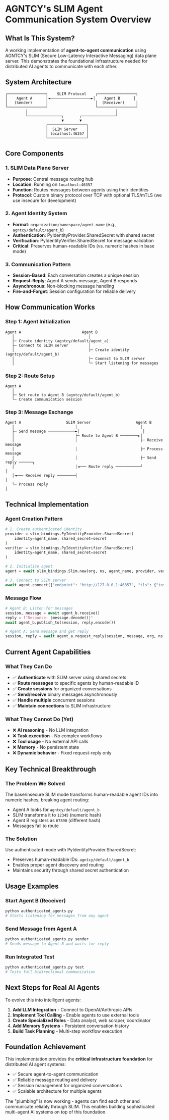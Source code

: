 # AGNTCY's SLIM Agent Communication System Overview

## What Is This System?

A working implementation of **agent-to-agent communication** using AGNTCY's SLIM (Secure Low-Latency Interactive Messaging) data plane server. This demonstrates the foundational infrastructure needed for distributed AI agents to communicate with each other.

## System Architecture

```
┌─────────────────┐    SLIM Protocol    ┌─────────────────┐
│    Agent A      │◄──────────────────►│    Agent B      │
│   (Sender)      │                     │  (Receiver)     │
└─────────────────┘                     └─────────────────┘
         │                                       │
         └───────────────┐       ┌───────────────┘
                         ▼       ▼
                  ┌─────────────────┐
                  │  SLIM Server    │
                  │ localhost:46357 │
                  └─────────────────┘
```

## Core Components

### 1. SLIM Data Plane Server
- **Purpose**: Central message routing hub
- **Location**: Running on `localhost:46357`
- **Function**: Routes messages between agents using their identities
- **Protocol**: Custom binary protocol over TCP with optional TLS/mTLS (we use insecure for development)

### 2. Agent Identity System
- **Format**: `organization/namespace/agent_name` (e.g., `agntcy/default/agent_b`)
- **Authentication**: PyIdentityProvider.SharedSecret with shared secret
- **Verification**: PyIdentityVerifier.SharedSecret for message validation
- **Critical**: Preserves human-readable IDs (vs. numeric hashes in base mode)

### 3. Communication Pattern
- **Session-Based**: Each conversation creates a unique session
- **Request-Reply**: Agent A sends message, Agent B responds
- **Asynchronous**: Non-blocking message handling
- **Fire-and-Forget**: Session configuration for reliable delivery

## How Communication Works

### Step 1: Agent Initialization
```
Agent A                           Agent B
   │                                 │
   ├─ Create identity (agntcy/default/agent_a)
   ├─ Connect to SLIM server         │
   │                                 ├─ Create identity (agntcy/default/agent_b)
   │                                 ├─ Connect to SLIM server
   │                                 └─ Start listening for messages
```

### Step 2: Route Setup
```
Agent A
   │
   ├─ Set route to Agent B (agntcy/default/agent_b)
   └─ Create communication session
```

### Step 3: Message Exchange
```
Agent A                    SLIM Server                    Agent B
   │                           │                            │
   ├─ Send message ────────────►│                            │
   │                           ├─ Route to Agent B ────────►│
   │                           │                            ├─ Receive message
   │                           │                            ├─ Process message
   │                           │                            ├─ Send reply ──────┐
   │                           │◄─── Route reply ───────────┘                   │
   │◄─── Receive reply ────────┤                                                │
   └─ Process reply                                                             │
```

## Technical Implementation

### Agent Creation Pattern
```python
# 1. Create authenticated identity
provider = slim_bindings.PyIdentityProvider.SharedSecret(
    identity=agent_name, shared_secret=secret
)
verifier = slim_bindings.PyIdentityVerifier.SharedSecret(
    identity=agent_name, shared_secret=secret
)

# 2. Initialize agent
agent = await slim_bindings.Slim.new(org, ns, agent_name, provider, verifier)

# 3. Connect to SLIM server
await agent.connect({"endpoint": "http://127.0.0.1:46357", "tls": {"insecure": True}})
```

### Message Flow
```python
# Agent B: Listen for messages
session, message = await agent_b.receive()
reply = f"Response: {message.decode()}"
await agent_b.publish_to(session, reply.encode())

# Agent A: Send message and get reply
session, reply = await agent_a.request_reply(session, message, org, ns, target_agent)
```

## Current Agent Capabilities

### What They Can Do
- ✅ **Authenticate** with SLIM server using shared secrets
- ✅ **Route messages** to specific agents by human-readable ID
- ✅ **Create sessions** for organized conversations
- ✅ **Send/receive** binary messages asynchronously
- ✅ **Handle multiple** concurrent sessions
- ✅ **Maintain connections** to SLIM infrastructure

### What They Cannot Do (Yet)
- ❌ **AI reasoning** - No LLM integration
- ❌ **Task execution** - No complex workflows
- ❌ **Tool usage** - No external API calls
- ❌ **Memory** - No persistent state
- ❌ **Dynamic behavior** - Fixed request-reply only

## Key Technical Breakthrough

### The Problem We Solved
The base/insecure SLIM mode transforms human-readable agent IDs into numeric hashes, breaking agent routing:
- Agent A looks for `agntcy/default/agent_b`
- SLIM transforms it to `12345` (numeric hash)
- Agent B registers as `67890` (different hash)
- Messages fail to route

### The Solution
Use authenticated mode with PyIdentityProvider.SharedSecret:
- Preserves human-readable IDs: `agntcy/default/agent_b`
- Enables proper agent discovery and routing
- Maintains security through shared secret authentication

## Usage Examples

### Start Agent B (Receiver)
```bash
python authenticated_agents.py
# Starts listening for messages from any agent
```

### Send Message from Agent A
```bash
python authenticated_agents.py sender
# Sends message to Agent B and waits for reply
```

### Run Integrated Test
```bash
python authenticated_agents.py test
# Tests full bidirectional communication
```

## Next Steps for Real AI Agents

To evolve this into intelligent agents:

1. **Add LLM Integration** - Connect to OpenAI/Anthropic APIs
2. **Implement Tool Calling** - Enable agents to use external tools
3. **Create Specialized Roles** - Data analyst, web scraper, coordinator
4. **Add Memory Systems** - Persistent conversation history
5. **Build Task Planning** - Multi-step workflow execution

## Foundation Achievement

This implementation provides the **critical infrastructure foundation** for distributed AI agent systems:
- ✅ Secure agent-to-agent communication
- ✅ Reliable message routing and delivery
- ✅ Session management for organized conversations
- ✅ Scalable architecture for multiple agents

The "plumbing" is now working - agents can find each other and communicate reliably through SLIM. This enables building sophisticated multi-agent AI systems on top of this foundation.